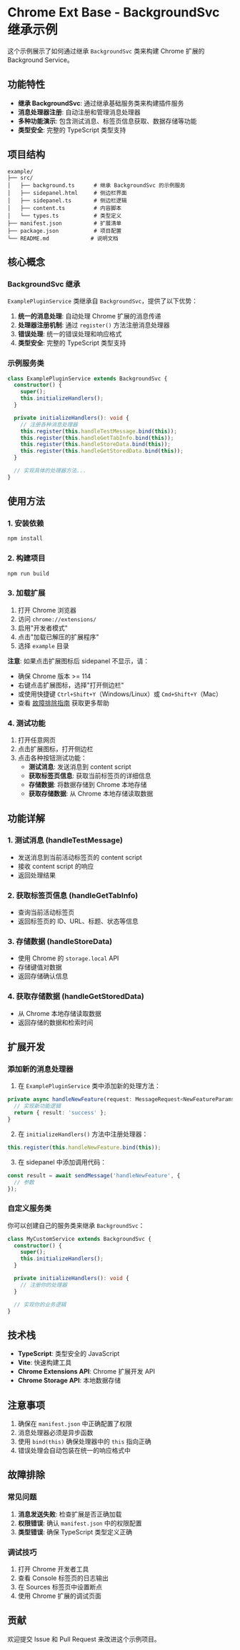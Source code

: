 # Chrome Ext Base - BackgroundSvc 继承示例

这个示例展示了如何通过继承 `BackgroundSvc` 类来构建 Chrome 扩展的 Background Service。

## 功能特性

- **继承 BackgroundSvc**: 通过继承基础服务类来构建插件服务
- **消息处理器注册**: 自动注册和管理消息处理器
- **多种功能演示**: 包含测试消息、标签页信息获取、数据存储等功能
- **类型安全**: 完整的 TypeScript 类型支持

## 项目结构

```
example/
├── src/
│   ├── background.ts      # 继承 BackgroundSvc 的示例服务
│   ├── sidepanel.html     # 侧边栏界面
│   ├── sidepanel.ts       # 侧边栏逻辑
│   ├── content.ts         # 内容脚本
│   └── types.ts           # 类型定义
├── manifest.json          # 扩展清单
├── package.json           # 项目配置
└── README.md             # 说明文档
```

## 核心概念

### BackgroundSvc 继承

`ExamplePluginService` 类继承自 `BackgroundSvc`，提供了以下优势：

1. **统一的消息处理**: 自动处理 Chrome 扩展的消息传递
2. **处理器注册机制**: 通过 `register()` 方法注册消息处理器
3. **错误处理**: 统一的错误处理和响应格式
4. **类型安全**: 完整的 TypeScript 类型支持

### 示例服务类

```typescript
class ExamplePluginService extends BackgroundSvc {
  constructor() {
    super();
    this.initializeHandlers();
  }

  private initializeHandlers(): void {
    // 注册各种消息处理器
    this.register(this.handleTestMessage.bind(this));
    this.register(this.handleGetTabInfo.bind(this));
    this.register(this.handleStoreData.bind(this));
    this.register(this.handleGetStoredData.bind(this));
  }

  // 实现具体的处理器方法...
}
```

## 使用方法

### 1. 安装依赖

```bash
npm install
```

### 2. 构建项目

```bash
npm run build
```

### 3. 加载扩展

1. 打开 Chrome 浏览器
2. 访问 `chrome://extensions/`
3. 启用"开发者模式"
4. 点击"加载已解压的扩展程序"
5. 选择 `example` 目录

**注意**: 如果点击扩展图标后 sidepanel 不显示，请：

- 确保 Chrome 版本 >= 114
- 右键点击扩展图标，选择"打开侧边栏"
- 或使用快捷键 `Ctrl+Shift+Y`（Windows/Linux）或 `Cmd+Shift+Y`（Mac）
- 查看 [故障排除指南](./TROUBLESHOOTING.md) 获取更多帮助

### 4. 测试功能

1. 打开任意网页
2. 点击扩展图标，打开侧边栏
3. 点击各种按钮测试功能：
   - **测试消息**: 发送消息到 content script
   - **获取标签页信息**: 获取当前标签页的详细信息
   - **存储数据**: 将数据存储到 Chrome 本地存储
   - **获取存储数据**: 从 Chrome 本地存储读取数据

## 功能详解

### 1. 测试消息 (handleTestMessage)

- 发送消息到当前活动标签页的 content script
- 接收 content script 的响应
- 返回处理结果

### 2. 获取标签页信息 (handleGetTabInfo)

- 查询当前活动标签页
- 返回标签页的 ID、URL、标题、状态等信息

### 3. 存储数据 (handleStoreData)

- 使用 Chrome 的 `storage.local` API
- 存储键值对数据
- 返回存储确认信息

### 4. 获取存储数据 (handleGetStoredData)

- 从 Chrome 本地存储读取数据
- 返回存储的数据和检索时间

## 扩展开发

### 添加新的消息处理器

1. 在 `ExamplePluginService` 类中添加新的处理方法：

```typescript
private async handleNewFeature(request: MessageRequest<NewFeatureParams>): Promise<any> {
  // 实现新功能逻辑
  return { result: 'success' };
}
```

2. 在 `initializeHandlers()` 方法中注册处理器：

```typescript
this.register(this.handleNewFeature.bind(this));
```

3. 在 sidepanel 中添加调用代码：

```typescript
const result = await sendMessage('handleNewFeature', {
  // 参数
});
```

### 自定义服务类

你可以创建自己的服务类来继承 `BackgroundSvc`：

```typescript
class MyCustomService extends BackgroundSvc {
  constructor() {
    super();
    this.initializeHandlers();
  }

  private initializeHandlers(): void {
    // 注册你的处理器
  }

  // 实现你的业务逻辑
}
```

## 技术栈

- **TypeScript**: 类型安全的 JavaScript
- **Vite**: 快速构建工具
- **Chrome Extensions API**: Chrome 扩展开发 API
- **Chrome Storage API**: 本地数据存储

## 注意事项

1. 确保在 `manifest.json` 中正确配置了权限
2. 消息处理器必须是异步函数
3. 使用 `bind(this)` 确保处理器中的 `this` 指向正确
4. 错误处理会自动包装在统一的响应格式中

## 故障排除

### 常见问题

1. **消息发送失败**: 检查扩展是否正确加载
2. **权限错误**: 确认 `manifest.json` 中的权限配置
3. **类型错误**: 确保 TypeScript 类型定义正确

### 调试技巧

1. 打开 Chrome 开发者工具
2. 查看 Console 标签页的日志输出
3. 在 Sources 标签页中设置断点
4. 使用 Chrome 扩展的调试页面

## 贡献

欢迎提交 Issue 和 Pull Request 来改进这个示例项目。
